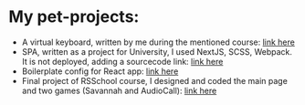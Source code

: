 # My pet-projects:

- A virtual keyboard, written by me during the mentioned course: [link here](https://mamonten0k.github.io/virtual-keyboard/index.html)
- SPA, written as a project for University, I used NextJS, SCSS, Webpack. It is not deployed, adding a sourcecode link: [link here](https://github.com/mamonten0k/mangafun-app/tree/development-test)
- Boilerplate config for React app: [link here](https://github.com/mamonten0k/react-bolierplate)
- Final project of RSSchool course, I designed and coded the main page and two games (Savannah and AudioCall): [link here](https://rslang-vyach-g.netlify.app)
